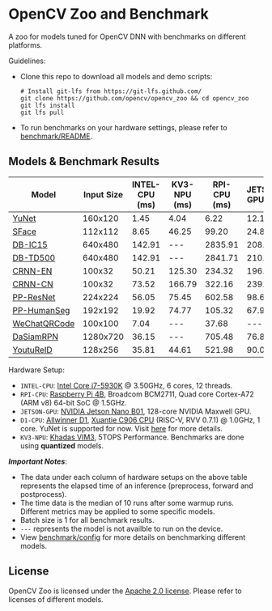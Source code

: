 # OpenCV Zoo and Benchmark

A zoo for models tuned for OpenCV DNN with benchmarks on different platforms.

Guidelines:
- Clone this repo to download all models and demo scripts:
    ```shell
    # Install git-lfs from https://git-lfs.github.com/
    git clone https://github.com/opencv/opencv_zoo && cd opencv_zoo
    git lfs install
    git lfs pull
    ```
- To run benchmarks on your hardware settings, please refer to [benchmark/README](./benchmark/README.md).

## Models & Benchmark Results

| Model | Input Size | INTEL-CPU (ms) | KV3-NPU (ms) | RPI-CPU (ms) | JETSON-GPU (ms) | D1-CPU (ms) |
|-------|------------|----------------|--------------|--------------|-----------------|-------------|
| [YuNet](./models/face_detection_yunet)                | 160x120  | 1.45   | 4.04   | 6.22    | 12.18  | 86.69 |
| [SFace](./models/face_recognition_sface)              | 112x112  | 8.65   | 46.25  | 99.20   | 24.88  | ---   |
| [DB-IC15](./models/text_detection_db)                 | 640x480  | 142.91 | ---    | 2835.91 | 208.41 | ---   |
| [DB-TD500](./models/text_detection_db)                | 640x480  | 142.91 | ---    | 2841.71 | 210.51 | ---   |
| [CRNN-EN](./models/text_recognition_crnn)             | 100x32   | 50.21  | 125.30 | 234.32  | 196.15 | ---   |
| [CRNN-CN](./models/text_recognition_crnn)             | 100x32   | 73.52  | 166.79 | 322.16  | 239.76 | ---   |
| [PP-ResNet](./models/image_classification_ppresnet)   | 224x224  | 56.05  | 75.45  | 602.58  | 98.64  | ---   |
| [PP-HumanSeg](./models/human_segmentation_pphumanseg) | 192x192  | 19.92  | 74.77  | 105.32  | 67.97  | ---   |
| [WeChatQRCode](./models/qrcode_wechatqrcode)          | 100x100  | 7.04   | ---    | 37.68   | ---    | ---   |
| [DaSiamRPN](./models/object_tracking_dasiamrpn)       | 1280x720 | 36.15  | ---    | 705.48  | 76.82  | ---   |
| [YoutuReID](./models/person_reid_youtureid)           | 128x256  | 35.81  | 44.61  | 521.98  | 90.07  | ---   |

Hardware Setup:
- `INTEL-CPU`: [Intel Core i7-5930K](https://www.intel.com/content/www/us/en/products/sku/82931/intel-core-i75930k-processor-15m-cache-up-to-3-70-ghz/specifications.html) @ 3.50GHz, 6 cores, 12 threads.
- `RPI-CPU`: [Raspberry Pi 4B](https://www.raspberrypi.com/products/raspberry-pi-4-model-b/specifications/), Broadcom BCM2711, Quad core Cortex-A72 (ARM v8) 64-bit SoC @ 1.5GHz.
- `JETSON-GPU`: [NVIDIA Jetson Nano B01](https://developer.nvidia.com/embedded/jetson-nano-developer-kit), 128-core NVIDIA Maxwell GPU.
- `D1-CPU`: [Allwinner D1](https://d1.docs.aw-ol.com/en), [Xuantie C906 CPU](https://www.t-head.cn/product/C906?spm=a2ouz.12986968.0.0.7bfc1384auGNPZ) (RISC-V, RVV 0.7.1) @ 1.0GHz, 1 core. YuNet is supported for now. Visit [here](https://github.com/fengyuentau/opencv_zoo_cpp) for more details.
- `KV3-NPU`: [Khadas VIM3](https://www.khadas.com/vim3), 5TOPS Performance. Benchmarks are done using **quantized** models.

***Important Notes***:
- The data under each column of hardware setups on the above table represents the elapsed time of an inference (preprocess, forward and postprocess).
- The time data is the median of 10 runs after some warmup runs. Different metrics may be applied to some specific models.
- Batch size is 1 for all benchmark results.
- `---` represents the model is not availble to run on the device.
- View [benchmark/config](./benchmark/config) for more details on benchmarking different models.

## License

OpenCV Zoo is licensed under the [Apache 2.0 license](./LICENSE). Please refer to licenses of different models.
